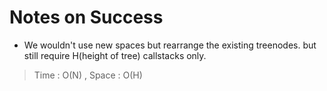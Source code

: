 # Notes on Success
+ We wouldn't use new spaces but rearrange the existing treenodes.
  but still require H(height of tree) callstacks only.

> Time : O(N) , Space : O(H)

